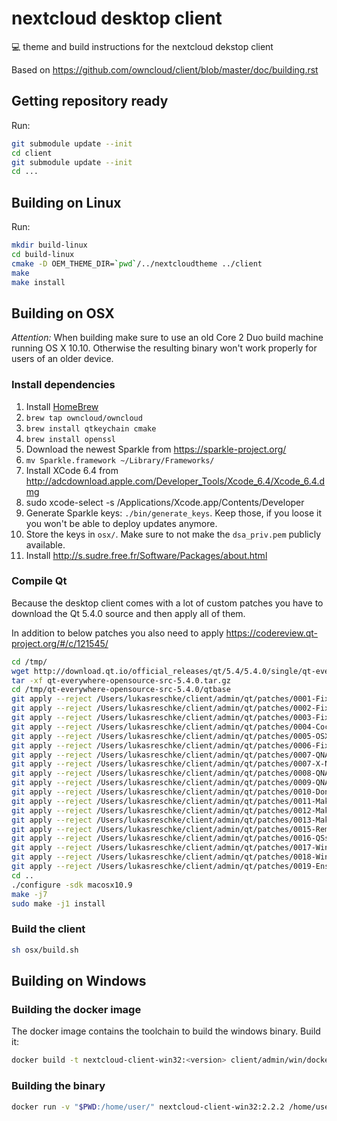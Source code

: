 # nextcloud desktop client
:computer: theme and build instructions for the nextcloud dekstop client

Based on https://github.com/owncloud/client/blob/master/doc/building.rst

## Getting repository ready

Run:
```bash
git submodule update --init
cd client
git submodule update --init
cd ...
```

## Building on Linux

Run:

```bash
mkdir build-linux
cd build-linux
cmake -D OEM_THEME_DIR=`pwd`/../nextcloudtheme ../client
make
make install
```

## Building on OSX

*Attention:* When building make sure to use an old Core 2 Duo build machine running OS X 10.10. Otherwise the resulting binary won't work properly for users of an older device.

### Install dependencies

1. Install [HomeBrew](http://brew.sh/)
2. `brew tap owncloud/owncloud`
3. `brew install qtkeychain cmake`
4. `brew install openssl`
5. Download the newest Sparkle from https://sparkle-project.org/
6. `mv Sparkle.framework ~/Library/Frameworks/`
7. Install XCode 6.4 from http://adcdownload.apple.com/Developer_Tools/Xcode_6.4/Xcode_6.4.dmg
8. sudo xcode-select -s /Applications/Xcode.app/Contents/Developer
9. Generate Sparkle keys: `./bin/generate_keys`. Keep those, if you loose it you won't be able to deploy updates anymore.
10. Store the keys in `osx/`. Make sure to not make the `dsa_priv.pem` publicly available.
11. Install http://s.sudre.free.fr/Software/Packages/about.html

### Compile Qt

Because the desktop client comes with a lot of custom patches you have to download the Qt 5.4.0 source and then apply all of them.

In addition to below patches you also need to apply https://codereview.qt-project.org/#/c/121545/

```bash
cd /tmp/
wget http://download.qt.io/official_releases/qt/5.4/5.4.0/single/qt-everywhere-opensource-src-5.4.0.tar.gz
tar -xf qt-everywhere-opensource-src-5.4.0.tar.gz
cd /tmp/qt-everywhere-opensource-src-5.4.0/qtbase
git apply --reject /Users/lukasreschke/client/admin/qt/patches/0001-Fix-crash-on-Mac-OS-if-PAC-URL-contains-non-URL-lega.patch
git apply --reject /Users/lukasreschke/client/admin/qt/patches/0002-Fix-possible-crash-when-passing-an-invalid-PAC-URL.patch
git apply --reject /Users/lukasreschke/client/admin/qt/patches/0003-Fix-crash-if-PAC-script-retrieval-returns-a-null-CFD.patch
git apply --reject /Users/lukasreschke/client/admin/qt/patches/0004-Cocoa-Fix-systray-SVG-icons.patch
git apply --reject /Users/lukasreschke/client/admin/qt/patches/0005-OSX-Fix-disapearing-tray-icon.patch
git apply --reject /Users/lukasreschke/client/admin/qt/patches/0006-Fix-force-debug-info-with-macx-clang_NOUPSTREAM.patch
git apply --reject /Users/lukasreschke/client/admin/qt/patches/0007-QNAM-Fix-upload-corruptions-when-server-closes-conne.patch
git apply --reject /Users/lukasreschke/client/admin/qt/patches/0007-X-Network-Fix-up-previous-corruption-patch.patch
git apply --reject /Users/lukasreschke/client/admin/qt/patches/0008-QNAM-Fix-reply-deadlocks-on-server-closing-connectio.patch
git apply --reject /Users/lukasreschke/client/admin/qt/patches/0009-QNAM-Assign-proper-channel-before-sslErrors-emission.patch
git apply --reject /Users/lukasreschke/client/admin/qt/patches/0010-Don-t-let-closed-http-sockets-pass-as-valid-connecti.patch
git apply --reject /Users/lukasreschke/client/admin/qt/patches/0011-Make-sure-to-report-correct-NetworkAccessibility.patch
git apply --reject /Users/lukasreschke/client/admin/qt/patches/0012-Make-sure-networkAccessibilityChanged-is-emitted.patch
git apply --reject /Users/lukasreschke/client/admin/qt/patches/0013-Make-UnknownAccessibility-not-block-requests.patch
git apply --reject /Users/lukasreschke/client/admin/qt/patches/0015-Remove-legacy-platform-code-in-QSslSocket-for-OS-X-1.patch
git apply --reject /Users/lukasreschke/client/admin/qt/patches/0016-QSslSocket-evaluate-CAs-in-all-keychain-categories.patch
git apply --reject /Users/lukasreschke/client/admin/qt/patches/0017-Win32-Re-init-system-proxy-if-internet-settings-chan.patch
git apply --reject /Users/lukasreschke/client/admin/qt/patches/0018-Windows-Do-not-crash-if-SSL-context-is-gone-after-ro.patch
git apply --reject /Users/lukasreschke/client/admin/qt/patches/0019-Ensure-system-tray-icon-is-prepared-even-when-menu-bar.patch
cd ..
./configure -sdk macosx10.9
make -j7
sudo make -j1 install
```

### Build the client

```bash
sh osx/build.sh
```

## Building on Windows

### Building the docker image

The docker image contains the toolchain to build the windows binary.
Build it:

```bash
docker build -t nextcloud-client-win32:<version> client/admin/win/docker/
```

### Building the binary

```bash
docker run -v "$PWD:/home/user/" nextcloud-client-win32:2.2.2 /home/user/win/build.sh $(id -u)
```
